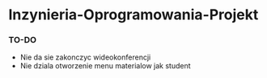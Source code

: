 # Inzynieria-Oprogramowania-Projekt

### TO-DO

- Nie da sie zakonczyc wideokonferencji
- Nie dziala otworzenie menu materialow jak student

